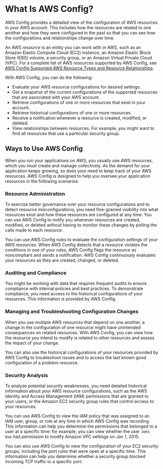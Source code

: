 # What Is AWS Config?<a name="WhatIsConfig"></a>

AWS Config provides a detailed view of the configuration of AWS resources in your AWS account\. This includes how the resources are related to one another and how they were configured in the past so that you can see how the configurations and relationships change over time\. 

An AWS *resource* is an entity you can work with in AWS, such as an Amazon Elastic Compute Cloud \(EC2\) instance, an Amazon Elastic Block Store \(EBS\) volume, a security group, or an Amazon Virtual Private Cloud \(VPC\)\. For a complete list of AWS resources supported by AWS Config, see [AWS Config Supported AWS Resource Types and Resource Relationships](resource-config-reference.md)\.

With AWS Config, you can do the following:
+ Evaluate your AWS resource configurations for desired settings\.
+ Get a snapshot of the current configurations of the supported resources that are associated with your AWS account\.
+ Retrieve configurations of one or more resources that exist in your account\.
+ Retrieve historical configurations of one or more resources\.
+ Receive a notification whenever a resource is created, modified, or deleted\.
+ View relationships between resources\. For example, you might want to find all resources that use a particular security group\.

## Ways to Use AWS Config<a name="common-scenarios"></a>

When you run your applications on AWS, you usually use AWS resources, which you must create and manage collectively\. As the demand for your application keeps growing, so does your need to keep track of your AWS resources\. AWS Config is designed to help you oversee your application resources in the following scenarios: 

### Resource Administration<a name="scenarios-resource-administration"></a>

To exercise better governance over your resource configurations and to detect resource misconfigurations, you need fine\-grained visibility into what resources exist and how these resources are configured at any time\. You can use AWS Config to notify you whenever resources are created, modified, or deleted without having to monitor these changes by polling the calls made to each resource\.

You can use AWS Config rules to evaluate the configuration settings of your AWS resources\. When AWS Config detects that a resource violates the conditions in one of your rules, AWS Config flags the resource as noncompliant and sends a notification\. AWS Config continuously evaluates your resources as they are created, changed, or deleted\.

### Auditing and Compliance<a name="scenarios-auditing-and-compliance"></a>

You might be working with data that requires frequent audits to ensure compliance with internal policies and best practices\. To demonstrate compliance, you need access to the historical configurations of your resources\. This information is provided by AWS Config\.

### Managing and Troubleshooting Configuration Changes<a name="scenarios-managing-and-troubleshooting-configuration-changes"></a>

When you use multiple AWS resources that depend on one another, a change in the configuration of one resource might have unintended consequences on related resources\. With AWS Config, you can view how the resource you intend to modify is related to other resources and assess the impact of your change\. 

You can also use the historical configurations of your resources provided by AWS Config to troubleshoot issues and to access the last known good configuration of a problem resource\.

### Security Analysis<a name="w4aab5c10c10"></a>

To analyze potential security weaknesses, you need detailed historical information about your AWS resource configurations, such as the AWS Identity and Access Management \(IAM\) permissions that are granted to your users, or the Amazon EC2 security group rules that control access to your resources\.

You can use AWS Config to view the IAM policy that was assigned to an IAM user, group, or role at any time in which AWS Config was recording\. This information can help you determine the permissions that belonged to a user at a specific time: for example, you can view whether the user `John Doe` had permission to modify Amazon VPC settings on Jan 1, 2015\.

You can also use AWS Config to view the configuration of your EC2 security groups, including the port rules that were open at a specific time\. This information can help you determine whether a security group blocked incoming TCP traffic to a specific port\.
